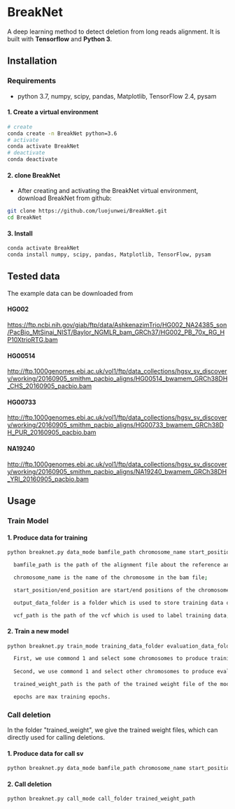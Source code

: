 # BreakNet

A deep learning method to detect deletion from long reads alignment. It is
built with **Tensorflow** and **Python 3**.


## Installation

### Requirements
  * python 3.7, numpy, scipy, pandas, Matplotlib, TensorFlow 2.4, pysam

#### 1. Create a virtual environment

```bash
# create
conda create -n BreakNet python=3.6
# activate
conda activate BreakNet
# deactivate
conda deactivate
```

#### 2. clone BreakNet
- After creating and activating the BreakNet virtual environment, download BreakNet from github:
```bash
git clone https://github.com/luojunwei/BreakNet.git
cd BreakNet
``` 
#### 3. Install

```bash
conda activate BreakNet
conda install numpy, scipy, pandas, Matplotlib, TensorFlow, pysam

``` 

## Tested data
The example data can be downloaded from 
#### HG002
https://ftp.ncbi.nih.gov/giab/ftp/data/AshkenazimTrio/HG002_NA24385_son/PacBio_MtSinai_NIST/Baylor_NGMLR_bam_GRCh37/HG002_PB_70x_RG_HP10XtrioRTG.bam
#### HG00514
http://ftp.1000genomes.ebi.ac.uk/vol1/ftp/data_collections/hgsv_sv_discovery/working/20160905_smithm_pacbio_aligns/HG00514_bwamem_GRCh38DH_CHS_20160905_pacbio.bam
#### HG00733
http://ftp.1000genomes.ebi.ac.uk/vol1/ftp/data_collections/hgsv_sv_discovery/working/20160905_smithm_pacbio_aligns/HG00733_bwamem_GRCh38DH_PUR_20160905_pacbio.bam
#### NA19240
http://ftp.1000genomes.ebi.ac.uk/vol1/ftp/data_collections/hgsv_sv_discovery/working/20160905_smithm_pacbio_aligns/NA19240_bwamem_GRCh38DH_YRI_20160905_pacbio.bam


## Usage

### Train Model

#### 1. Produce data for training
```bash
python breaknet.py data_mode bamfile_path chromosome_name start_position end_position output_data_folder vcf_path

  bamfile_path is the path of the alignment file about the reference and the long read set. And, the bam file should be sorted and indexed;

  chromosome_name is the name of the chromosome in the bam file;

  start_position/end_position are start/end positions of the chromosome. In this region, we will extract and label training data.

  output_data_folder is a folder which is used to store training data or evaluation data;

  vcf_path is the path of the vcf which is used to label training data;
```

#### 2. Train a new model
```bash
python breaknet.py train_mode training_data_folder evaluation_data_folder trained_weight_path epochs

  First, we use commond 1 and select some chromosomes to produce training data, which is stored in the training_data_folder.
  
  Second, we use commond 1 and select other chromosomes to produce evaluation data, which is stored in the evaluation_data_folder.

  trained_weight_path is the path of the trained weight file of the model. Not include extension name.

  epochs are max training epochs.
```

### Call deletion
In the folder "trained_weight", we give the trained weight files, which can directly used for calling deletions.

#### 1. Produce data for call sv
```bash
python breaknet.py data_mode bamfile_path chromosome_name start_position end_position call_folder
```

#### 2. Call deletion
```bash
python breaknet.py call_mode call_folder trained_weight_path
```

